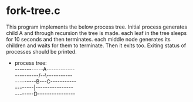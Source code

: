# fork-tree.c

This program implements the below process tree. Initial process
generates child A and through recursion the tree is made. each
leaf in the tree sleeps for 10 seconds and then terminates. each
middle node generates its children and waits for them to terminate.
Then it exits too. Exiting status of processes should be printed.

* process tree:</br>
    ------------A------------</br>
    ----------/--\\-----------</br>
    ---------B---C-----------</br>
    --------|----------------</br>
    --------D----------------</br>
